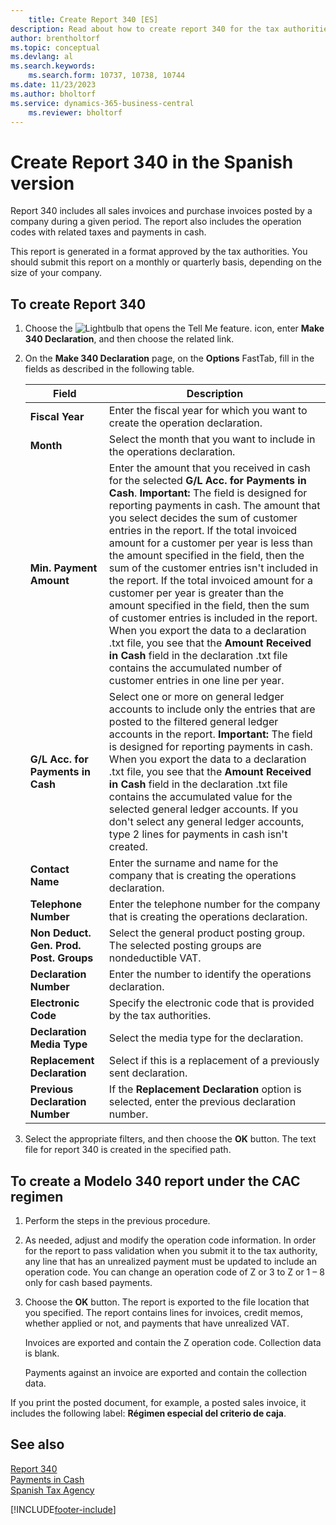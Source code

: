 ```yaml
---
    title: Create Report 340 [ES]
description: Read about how to create report 340 for the tax authorities in the Spanish version of Business Central. 
author: brentholtorf
ms.topic: conceptual
ms.devlang: al
ms.search.keywords:
    ms.search.form: 10737, 10738, 10744
ms.date: 11/23/2023
ms.author: bholtorf
ms.service: dynamics-365-business-central
    ms.reviewer: bholtorf
---
```

# Create Report 340 in the Spanish version
Report 340 includes all sales invoices and purchase invoices posted by a company during a given period. The report also includes the operation codes with related taxes and payments in cash.  

This report is generated in a format approved by the tax authorities. You should submit this report on a monthly or quarterly basis, depending on the size of your company.  

## To create Report 340  

1.  Choose the ![Lightbulb that opens the Tell Me feature.](../../media/ui-search/search_small.png "Tell me what you want to do") icon, enter **Make 340 Declaration**, and then choose the related link.  
2.  On the **Make 340 Declaration** page, on the **Options** FastTab, fill in the fields as described in the following table.  

    |Field|Description|  
    |---------------------------------|---------------------------------------|  
    |**Fiscal Year**|Enter the fiscal year for which you want to create the operation declaration.|  
    |**Month**|Select the month that you want to include in the operations declaration.|  
    |**Min. Payment Amount**|Enter the amount that you received in cash for the selected **G/L Acc. for Payments in Cash**. **Important:**  The field is designed for reporting payments in cash. The amount that you select decides the sum of customer entries in the report. If the total invoiced amount for a customer per year is less than the amount specified in the field, then the sum of the customer entries isn't included in the report. If the total invoiced amount for a customer per year is greater than the amount specified in the field, then the sum of customer entries is included in the report. When you export the data to a declaration .txt file, you see that the **Amount Received in Cash** field in the declaration .txt file contains the accumulated number of customer entries in one line per year.|  
    |**G/L Acc. for Payments in Cash**|Select one or more on general ledger accounts to include only the entries that are posted to the filtered general ledger accounts in the report. **Important:**  The field is designed for reporting payments in cash. When you export the data to a declaration .txt file, you see that the **Amount Received in Cash** field in the declaration .txt file contains the accumulated value for the selected general ledger accounts. If you don't select any general ledger accounts, type 2 lines for payments in cash isn't created.|  
    |**Contact Name**|Enter the surname and name for the company that is creating the operations declaration.|  
    |**Telephone Number**|Enter the telephone number for the company that is creating the operations declaration.|  
    |**Non Deduct. Gen. Prod. Post. Groups**|Select the general product posting group. The selected posting groups are nondeductible VAT.|  
    |**Declaration Number**|Enter the number to identify the operations declaration.|  
    |**Electronic Code**|Specify the electronic code that is provided by the tax authorities.|  
    |**Declaration Media Type**|Select the media type for the declaration.|  
    |**Replacement Declaration**|Select if this is a replacement of a previously sent declaration.|  
    |**Previous Declaration Number**|If the **Replacement Declaration** option is selected, enter the previous declaration number.|  

3.  Select the appropriate filters, and then choose the **OK** button. The text file for report 340 is created in the specified path.  

## To create a Modelo 340 report under the CAC regimen  

1.  Perform the steps in the previous procedure.  
2.  As needed, adjust and modify the operation code information. In order for the report to pass validation when you submit it to the tax authority, any line that has an unrealized payment must be updated to include an operation code. You can change an operation code of Z or 3 to Z or 1 – 8 only for cash based payments.  
3.  Choose the **OK** button. The report is exported to the file location that you specified. The report contains lines for invoices, credit memos, whether applied or not, and payments that have unrealized VAT.  

    Invoices are exported and contain the Z operation code. Collection data is blank.  

    Payments against an invoice are exported and contain the collection data.  

If you print the posted document, for example, a posted sales invoice, it includes the following label: **Régimen especial del criterio de caja**.  

## See also  
 [Report 340](report-340.md)   
 [Payments in Cash](payments-in-cash.md)   
 [Spanish Tax Agency](https://www.agenciatributaria.es/AEAT.internet/en_gb/Inicio.shtml)


[!INCLUDE[footer-include](../../includes/footer-banner.md)]